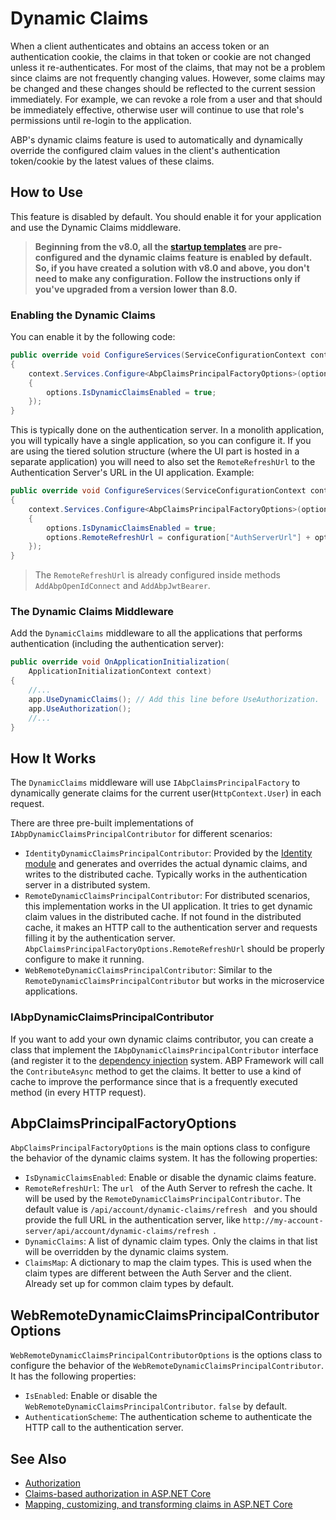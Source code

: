 # Dynamic Claims

When a client authenticates and obtains an access token or an authentication cookie, the claims in that token or cookie are not changed unless it re-authenticates. For most of the claims, that may not be a problem since claims are not frequently changing values. However, some claims may be changed and these changes should be reflected to the current session immediately. For example, we can revoke a role from a user and that should be immediately effective, otherwise user will continue to use that role's permissions until re-login to the application.

ABP's dynamic claims feature is used to automatically and dynamically override the configured claim values in the client's authentication token/cookie by the latest values of these claims.

## How to Use

This feature is disabled by default. You should enable it for your application and use the Dynamic Claims middleware.

> **Beginning from the v8.0, all the [startup templates](../../solution-templates/index.md) are pre-configured and the dynamic claims feature is enabled by default. So, if you have created a solution with v8.0 and above, you don't need to make any configuration. Follow the instructions only if you've upgraded from a version lower than 8.0.**

### Enabling the Dynamic Claims

You can enable it by the following code:

````csharp
public override void ConfigureServices(ServiceConfigurationContext context)
{
    context.Services.Configure<AbpClaimsPrincipalFactoryOptions>(options =>
    {
        options.IsDynamicClaimsEnabled = true;
    });
}
````

This is typically done on the authentication server. In a monolith application, you will typically have a single application, so you can configure it. If you are using the tiered solution structure (where the UI part is hosted in a separate application) you will need to also set the `RemoteRefreshUrl` to the Authentication Server's URL in the UI application. Example:

````csharp
public override void ConfigureServices(ServiceConfigurationContext context)
{
    context.Services.Configure<AbpClaimsPrincipalFactoryOptions>(options =>
    {
        options.IsDynamicClaimsEnabled = true;
        options.RemoteRefreshUrl = configuration["AuthServerUrl"] + options.RemoteRefreshUrl;
    });
}
````

> The `RemoteRefreshUrl` is already configured inside methods `AddAbpOpenIdConnect` and `AddAbpJwtBearer`. 


### The Dynamic Claims Middleware

Add the `DynamicClaims` middleware to all the applications that performs authentication (including the authentication server):

````csharp
public override void OnApplicationInitialization(
    ApplicationInitializationContext context)
{
    //...
    app.UseDynamicClaims(); // Add this line before UseAuthorization.
    app.UseAuthorization();
    //...
}
````

## How It Works

The `DynamicClaims` middleware will use `IAbpClaimsPrincipalFactory` to dynamically generate claims for the current user(`HttpContext.User`) in each request.

There are three pre-built implementations of `IAbpDynamicClaimsPrincipalContributor` for different scenarios:

* `IdentityDynamicClaimsPrincipalContributor`: Provided by the [Identity module](../../modules/identity.md) and generates and overrides the actual dynamic claims, and writes to the distributed cache. Typically works in the authentication server in a distributed system.
* `RemoteDynamicClaimsPrincipalContributor`: For distributed scenarios, this implementation works in the UI application. It tries to get dynamic claim values in the distributed cache. If not found in the distributed cache, it makes an HTTP call to the authentication server and requests filling it by the authentication server. `AbpClaimsPrincipalFactoryOptions.RemoteRefreshUrl` should be properly configure to make it running.
* `WebRemoteDynamicClaimsPrincipalContributor`: Similar to the `RemoteDynamicClaimsPrincipalContributor` but works in the microservice applications.

### IAbpDynamicClaimsPrincipalContributor

If you want to add your own dynamic claims contributor, you can create a class that implement the `IAbpDynamicClaimsPrincipalContributor` interface (and register it to the [dependency injection](./dependency-injection.md) system. ABP Framework will call the `ContributeAsync` method to get the claims. It better to use a kind of cache to improve the performance since that is a frequently executed method (in every HTTP request).

## AbpClaimsPrincipalFactoryOptions

`AbpClaimsPrincipalFactoryOptions` is the main options class to configure the behavior of the dynamic claims system. It has the following properties:

* `IsDynamicClaimsEnabled`: Enable or disable the dynamic claims feature.
* `RemoteRefreshUrl`: The `url ` of the Auth Server to refresh the cache. It will be used by the `RemoteDynamicClaimsPrincipalContributor`. The default value is `/api/account/dynamic-claims/refresh ` and you should provide the full URL in the authentication server, like `http://my-account-server/api/account/dynamic-claims/refresh `.
* `DynamicClaims`: A list of dynamic claim types. Only the claims in that list will be overridden by the dynamic claims system.
* `ClaimsMap`: A dictionary to map the claim types. This is used when the claim types are different between the Auth Server and the client. Already set up for common claim types by default.

## WebRemoteDynamicClaimsPrincipalContributorOptions

`WebRemoteDynamicClaimsPrincipalContributorOptions` is the options class to configure the behavior of the `WebRemoteDynamicClaimsPrincipalContributor`. It has the following properties:

* `IsEnabled`: Enable or disable the `WebRemoteDynamicClaimsPrincipalContributor`. `false` by default.
* `AuthenticationScheme`: The authentication scheme to authenticate the HTTP call to the authentication server.
  
## See Also

* [Authorization](./authorization.md)
* [Claims-based authorization in ASP.NET Core](https://learn.microsoft.com/en-us/aspnet/core/security/authorization/claims)
* [Mapping, customizing, and transforming claims in ASP.NET Core](https://learn.microsoft.com/en-us/aspnet/core/security/authentication/claims)
